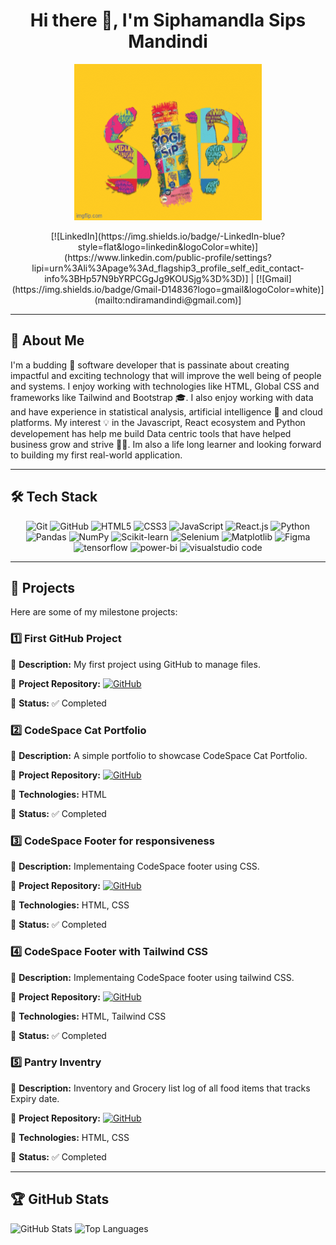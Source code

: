 <h1 align="center">  Hi there 👋, I'm Siphamandla Sips Mandindi </h1>

<p align="center">
<img src="9x0svr.gif" alt="Sips gif" width="300" height="250" >
</p>

<p align="center">[![LinkedIn](https://img.shields.io/badge/-LinkedIn-blue?style=flat&logo=linkedin&logoColor=white)](https://www.linkedin.com/public-profile/settings?lipi=urn%3Ali%3Apage%3Ad_flagship3_profile_self_edit_contact-info%3BHp57N9bYRPCGgJg9KOUSjg%3D%3D)] |
[![Gmail](https://img.shields.io/badge/Gmail-D14836?logo=gmail&logoColor=white)](mailto:ndiramandindi@gmail.com)]</p>

---

## 🎯 About Me

I'm a budding 🌱 software developer that is passinate about creating impactful and exciting technology that will improve the well being of people and systems. I enjoy working with technologies like HTML, Global CSS and frameworks like Tailwind and Bootstrap 🎓. I also enjoy working with data and have experience in statistical analysis, artificial intelligence 🤖 and cloud platforms. My interest 💡 in the Javascript, React ecosystem and Python developement has help me build Data centric tools that have helped business grow and strive 🚀🔥. Im also a life long learner and looking forward to building my first real-world application. 

---

## 🛠️ Tech Stack

<p align="center"> 
<img src="https://img.shields.io/badge/-Git-F05032?style=flat&logo=git&logoColor=white" alt="Git" width="50px"> <img src="https://img.shields.io/badge/-GitHub-181717?style=flat-circle&logo=github" alt="GitHub" width="70px"> <img src="https://img.shields.io/badge/-HTML5-black?style=flat-circle&logo=html5&logoColor=white" alt="HTML5" width="65px"> <img src="https://img.shields.io/badge/-CSS3-black?style=flat-circle&logo=css3" alt="CSS3" width="60px"> <img src="https://img.shields.io/badge/-JavaScript-black?style=flat-circle&logo=javascript" alt="JavaScript" width="80px"> <img src="https://img.shields.io/badge/-React-black?style=flat-circle&logo=react" alt="React.js" width="60px"> <img src="https://img.shields.io/badge/Python-3776AB?logo=python&logoColor=fff" alt="Python" width="65px"> <img src="https://img.shields.io/badge/Pandas-150458?logo=pandas&logoColor=fff" alt="Pandas" width="65px"> <img src="https://img.shields.io/badge/NumPy-4DABCF?logo=numpy&logoColor=fff" alt="NumPy" width="65px"> <img src="https://img.shields.io/badge/-scikit--learn-%23F7931E?logo=scikit-learn&logoColor=white" alt="Scikit-learn" width="80px"> <img src="https://img.shields.io/badge/Selenium-43B02A?logo=selenium&logoColor=fff" alt="Selenium" width="70px"> <img src="https://custom-icon-badges.demolab.com/badge/Matplotlib-71D291?logo=matplotlib&logoColor=fff" alt="Matplotlib" width="80px"> <img src="https://img.shields.io/badge/Figma-F24E1E?logo=figma&logoColor=white" alt="Figma" width="60px"> <img src="https://img.shields.io/badge/TensorFlow-ff8f00?logo=tensorflow&logoColor=white" alt="tensorflow" width="80px"> <img src="https://custom-icon-badges.demolab.com/badge/Power%20BI-F1C912?logo=power-bi&logoColor=fff" alt="power-bi" width="80px"> <img src="https://custom-icon-badges.demolab.com/badge/Visual%20Studio%20Code-0078d7.svg?logo=vsc&logoColor=white" alt="visualstudio code" width="130px">
</p>

---

## 📌 Projects

Here are some of my milestone projects:

### **1️⃣ First GitHub Project**

🔹 **Description:** My first project using GitHub to manage files. 

🔹 **Project Repository:** [![GitHub](https://img.shields.io/badge/-GitHub-181717?style=flat&logo=github&logoColor=white)](https://github.com/sip-23/SIPMAN25499_FTO2505_GroupB_ChemoniqueHenning_SDF01.git)

🔹 **Status:** ✅ Completed

### **2️⃣ CodeSpace Cat Portfolio**

🔹 **Description:** A simple portfolio to showcase CodeSpace Cat Portfolio.  

🔹 **Project Repository:** [![GitHub](https://img.shields.io/badge/-GitHub-181717?style=flat&logo=github&logoColor=white)](https://github.com/sip-23/SIPMAN25499_FTO2505_GroupB_SipMandindi_SDF02.git)

🔹 **Technologies:** HTML

🔹 **Status:** ✅ Completed

### **3️⃣ CodeSpace Footer for responsiveness**

🔹 **Description:** Implementaing CodeSpace footer using CSS.  

🔹 **Project Repository:** [![GitHub](https://img.shields.io/badge/-GitHub-181717?style=flat&logo=github&logoColor=white)](https://github.com/sip-23/SIPMAN25499_FTO2505_GroupB_SipMandindi_SDF03.git)  

🔹 **Technologies:** HTML, CSS

🔹 **Status:** ✅ Completed

### **4️⃣ CodeSpace Footer with Tailwind CSS**

🔹 **Description:** Implementaing CodeSpace footer using tailwind CSS.  

🔹 **Project Repository:** [![GitHub](https://img.shields.io/badge/-GitHub-181717?style=flat&logo=github&logoColor=white)](https://github.com/sip-23/SIPMAN25499_FTO2505_GroupB_SipMandindi_SDF04.git) 

🔹 **Technologies:** HTML, Tailwind CSS

🔹 **Status:** ✅ Completed

### **5️⃣ Pantry Inventry**

🔹 **Description:** Inventory and Grocery list log of all food items that tracks Expiry date.  

🔹 **Project Repository:** [![GitHub](https://img.shields.io/badge/-GitHub-181717?style=flat&logo=github&logoColor=white)](https://github.com/sip-23/Pantry-Inventory.git) 

🔹 **Technologies:** HTML, CSS

🔹 **Status:** ✅ Completed

---

## 🏆 GitHub Stats

![GitHub Stats](https://github-readme-stats.vercel.app/api?username=sip-23&show_icons=true&theme=radical)
![Top Languages](https://github-readme-stats.vercel.app/api/top-langs/?username=sip-23&show_icons=true&theme=radical)

<!--
**sip-23/sip-23** is a ✨ _special_ ✨ repository because its `README.md` (this file) appears on your GitHub profile.

Here are some ideas to get you started:

- 🔭 I’m currently working on ...
- 🌱 I’m currently learning ...
- 👯 I’m looking to collaborate on ...
- 🤔 I’m looking for help with ...
- 💬 Ask me about ...
- 📫 How to reach me: ...
- 😄 Pronouns: ...
- ⚡ Fun fact: ...
-->
